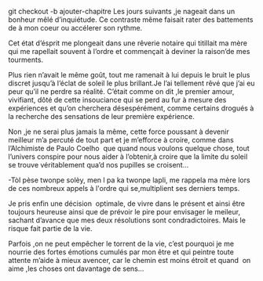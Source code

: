 git checkout -b ajouter-chapitre
Les jours suivants ,je nageait dans un bonheur mêlé d’inquiétude. Ce contraste même faisait rater des battements de à mon coeur ou accélerer son rythme. 

Cet état d’ésprit me plongeait dans une rêverie notaire qui titillait ma mère qui me rapellait souvent à l’ordre et commençait à deviner la raison’de mes tourments. 

Plus rien n’avait le même goût, tout me ramenait à lui depuis le bruit le plus discret jusqu’à l’éclat de soleil le plus brillant.Je l’ai tellement rêvé que j’ai eu peur qu’il ne perdre sa réalité. C’était comme on dit ,le premier amour, vivifiant, dôté de cette insouciance qui se perd au fur à mesure des expériences et qu’on cherchera désespérément, comme certains drogués à la recherche des sensations de leur première expérience. 

Non ,je ne serai plus jamais la même, cette force poussant à devenir meilleur m’a percuté de tout part et je m’efforce à croire, comme dans l’Alchimiste de Paulo Coelho  que quand nous voulons quelque chose, tout l’univers conspire pour nous aider à l’obtenir,à croire que la limite du soleil se trouve véritablement qua’d nos pupilles se croisent... 

-Tòl pèse twonpe solèy, men l pa ka twonpe lapli, me rappela ma mère lors de ces nombreux appels à l'ordre qui se,multiplient ses derniers temps. 

Je pris enfin une décision  optimale, de vivre dans le présent et ainsi être toujours heureuse ainsi que de prévoir le pire pour envisager le meileur, sachant d’avance que mes deux résolutions sont condradictoires. Mais le risque fait partie de la vie. 

Parfois ,on ne peut empêcher le torrent de la vie, c’est pourquoi je me nourrie des fortes émotions cumulés par mon être et qui peintre toute attente m’aide à mieux avencer, car le chemin est moins étroit et quand  on aime ,les choses ont davantage de sens...
